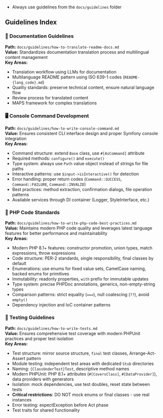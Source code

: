 - Always use guidelines from the `docs/guidelines` folder

## Guidelines Index

### 📖 Documentation Guidelines
**Path:** `docs/guidelines/how-to-translate-readme-docs.md`  
**Value:** Standardizes documentation translation process and multilingual content management  
**Key Areas:**
- Translation workflow using LLMs for documentation
- Multilanguage README pattern using ISO 639-1 codes (`README-{lang_code}.md`)
- Quality standards: preserve technical content, ensure natural language flow
- Review process for translated content
- MAPS framework for complex translations

### 🖥️ Console Command Development
**Path:** `docs/guidelines/how-to-write-console-command.md`  
**Value:** Ensures consistent CLI interface design and proper Symfony console integration  
**Key Areas:**
- Command structure: extend `Base` class, use `#[AsCommand]` attribute
- Required methods: `configure()` and `execute()`
- Type system: always use `Path` value object instead of strings for file paths
- Interactive patterns: use `$input->isInteractive()` for detection
- Error handling: proper return codes (`Command::SUCCESS`, `Command::FAILURE`, `Command::INVALID`)
- Best practices: method extraction, confirmation dialogs, file operation patterns
- Available services through DI container (Logger, StyleInterface, etc.)

### 📝 PHP Code Standards
**Path:** `docs/guidelines/how-to-write-php-code-best-practices.md`  
**Value:** Maintains modern PHP code quality and leverages latest language features for better performance and maintainability  
**Key Areas:**
- Modern PHP 8.1+ features: constructor promotion, union types, match expressions, throw expressions
- Code structure: PER-2 standards, single responsibility, final classes by default
- Enumerations: use enums for fixed value sets, CamelCase naming, backed enums for primitives
- Immutability: readonly properties, `with` prefix for immutable updates
- Type system: precise PHPDoc annotations, generics, non-empty-string types
- Comparison patterns: strict equality (`===`), null coalescing (`??`), avoid `empty()`
- Dependency injection and IoC container patterns

### 🧪 Testing Guidelines
**Path:** `docs/guidelines/how-to-write-tests.md`  
**Value:** Ensures comprehensive test coverage with modern PHPUnit practices and proper test isolation  
**Key Areas:**
- Test structure: mirror source structure, `final` test classes, Arrange-Act-Assert pattern
- Module testing: independent test areas with dedicated `Stub` directories
- Naming: `{ClassUnderTest}Test`, descriptive method names
- Modern PHPUnit: PHP 8.1+ attributes (`#[CoversClass]`, `#[DataProvider]`), data providers with generators
- Isolation: mock dependencies, use test doubles, reset state between tests
- **Critical restrictions**: DO NOT mock enums or final classes - use real instances
- Error testing: expectException before Act phase
- Test traits for shared functionality